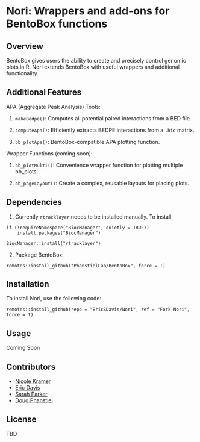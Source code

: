 # Nori: Wrappers and add-ons for BentoBox functions

## Overview

BentoBox gives users the ability to create and precisely control genomic plots in R. Nori extends BentoBox with useful wrappers and additional functionality.

## Additional Features

APA (Aggregate Peak Analysis) Tools:

  1. `makeBedpe()`: Computes all potential paired interactions from a BED file.
  
  2. `computeApa()`: Efficiently extracts BEDPE interactions from a `.hic` matrix.
  
  3. `bb_plotApa()`: BentoBox-compatible APA plotting function.
  
Wrapper Functions (coming soon):

  1. `bb_plotMulti()`: Convenience wrapper function for plotting multiple bb_plots.
  
  3. `bb_pageLayout()`: Create a complex, reusable layouts for placing plots.

## Dependencies

1. Currently `rtracklayer` needs to be installed manually. To install

  ```
  if (!requireNamespace("BiocManager", quietly = TRUE))
      install.packages("BiocManager")
  
  BiocManager::install("rtracklayer")
  ```

2. Package BentoBox:

  ```
  remotes::install_github("PhanstielLab/BentoBox", force = T)
  ```

## Installation

To install Nori, use the following code:

```{r}
remotes::install_github(repo = "EricSDavis/Nori", ref = "Fork-Nori", force = T)
```

## Usage

Coming Soon

## Contributors

* [Nicole Kramer](https://github.com/nekramer)
* [Eric Davis](https://github.com/EricSDavis)
* [Sarah Parker](https://github.com/sarmapar)
* [Doug Phanstiel](https://github.com/dphansti)

## License
TBD
